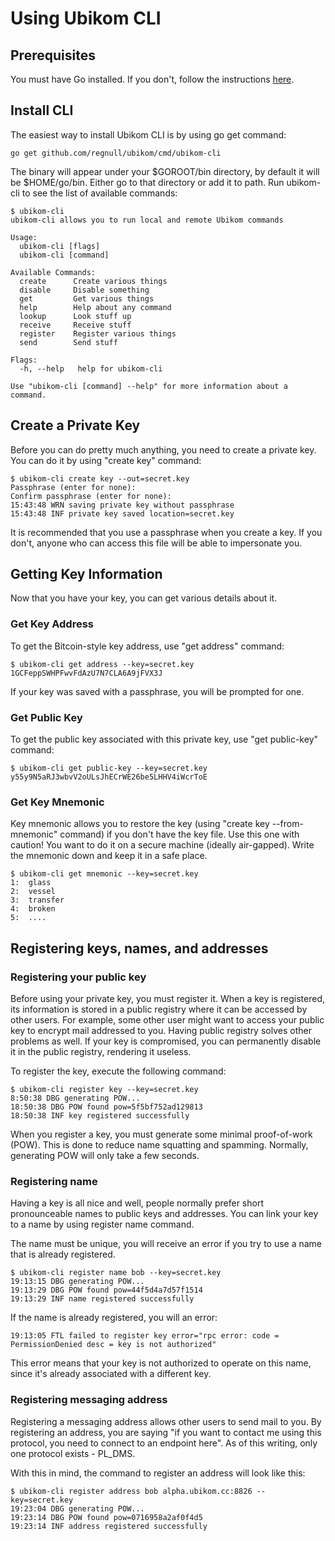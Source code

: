 # Using Ubikom CLI

## Prerequisites

You must have Go installed. If you don't, follow the instructions [here](https://golang.org/doc/install).

## Install CLI

The easiest way to install Ubikom CLI is by using go get command:

```
go get github.com/regnull/ubikom/cmd/ubikom-cli
```

The binary will appear under your $GOROOT/bin directory, by default it will be $HOME/go/bin.
Either go to that directory or add it to path. Run ubikom-cli to see the list of available commands:

```
$ ubikom-cli
ubikom-cli allows you to run local and remote Ubikom commands

Usage:
  ubikom-cli [flags]
  ubikom-cli [command]

Available Commands:
  create      Create various things
  disable     Disable something
  get         Get various things
  help        Help about any command
  lookup      Look stuff up
  receive     Receive stuff
  register    Register various things
  send        Send stuff

Flags:
  -h, --help   help for ubikom-cli

Use "ubikom-cli [command] --help" for more information about a command.
```

## Create a Private Key

Before you can do pretty much anything, you need to create a private key. You can do it by using "create key" command:

```
$ ubikom-cli create key --out=secret.key
Passphrase (enter for none):
Confirm passphrase (enter for none):
15:43:48 WRN saving private key without passphrase
15:43:48 INF private key saved location=secret.key
```

It is recommended that you use a passphrase when you create a key. If you don't, anyone who can access this file
will be able to impersonate you.

## Getting Key Information

Now that you have your key, you can get various details about it.

### Get Key Address

To get the Bitcoin-style key address, use "get address" command:

```
$ ubikom-cli get address --key=secret.key
1GCFeppSWHPFwvFdAzU7N7CLA6A9jFVX3J
```

If your key was saved with a passphrase, you will be prompted for one.

### Get Public Key

To get the public key associated with this private key, use "get public-key" command:

```
$ ubikom-cli get public-key --key=secret.key
y55y9N5aRJ3wbvV2oULsJhECrWE26be5LHHV4iWcrToE
```

### Get Key Mnemonic

Key mnemonic allows you to restore the key (using "create key --from-mnemonic" command) if you don't have the key file.
Use this one with caution! You want to do it on a secure machine (ideally air-gapped). Write the mnemonic down
and keep it in a safe place.

```
$ ubikom-cli get mnemonic --key=secret.key
1: 	glass
2: 	vessel
3: 	transfer
4: 	broken
5:  ....
```

## Registering keys, names, and addresses

### Registering your public key

Before using your private key, you must register it. When a key is registered, its information
is stored in a public registry where it can be accessed by other users. For example, some
other user might want to access your public key to encrypt mail addressed to you. Having public
registry solves other problems as well. If your key is compromised, you can permanently 
disable it in the public registry, rendering it useless.

To register the key, execute the following command:

```
$ ubikom-cli register key --key=secret.key
8:50:38 DBG generating POW...
18:50:38 DBG POW found pow=5f5bf752ad129813
18:50:38 INF key registered successfully
```

When you register a key, you must generate some minimal proof-of-work (POW). This is done to 
reduce name squatting and spamming. Normally, generating POW will only take a few seconds.

### Registering name

Having a key is all nice and well, people normally prefer short pronounceable names to 
public keys and addresses. You can link your key to a name by using register name command.

The name must be unique, you will receive an error if you try to use a name that is already
registered.

```
$ ubikom-cli register name bob --key=secret.key
19:13:15 DBG generating POW...
19:13:29 DBG POW found pow=44f5d4a7d57f1514
19:13:29 INF name registered successfully
```

If the name is already registered, you will an error:

```
19:13:05 FTL failed to register key error="rpc error: code = PermissionDenied desc = key is not authorized"
```

This error means that your key is not authorized to operate on this name, since it's already
associated with a different key.

### Registering messaging address

Registering a messaging address allows other users to send mail to you. By registering an address,
you are saying "if you want to contact me using this protocol, you need to connect to an
endpoint here". As of this writing, only one protocol exists - PL_DMS.

With this in mind, the command to register an address will look like this:

```
$ ubikom-cli register address bob alpha.ubikom.cc:8826 --key=secret.key
19:23:04 DBG generating POW...
19:23:14 DBG POW found pow=0716958a2af0f4d5
19:23:14 INF address registered successfully
```
